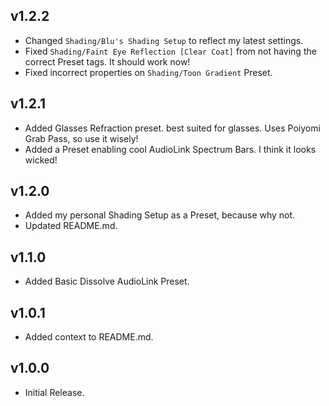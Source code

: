 ## v1.2.2
- Changed `Shading/Blu's Shading Setup` to reflect my latest settings.
- Fixed `Shading/Faint Eye Reflection [Clear Coat]` from not having the correct Preset tags. It should work now!
- Fixed incorrect properties on `Shading/Toon Gradient` Preset.

## v1.2.1
- Added Glasses Refraction preset. best suited for glasses. Uses Poiyomi Grab Pass, so use it wisely!
- Added a Preset enabling cool AudioLink Spectrum Bars. I think it looks wicked!

## v1.2.0
- Added my personal Shading Setup as a Preset, because why not.
- Updated README.md.

## v1.1.0
- Added Basic Dissolve AudioLink Preset.

## v1.0.1
- Added context to README.md.

## v1.0.0
- Initial Release.
